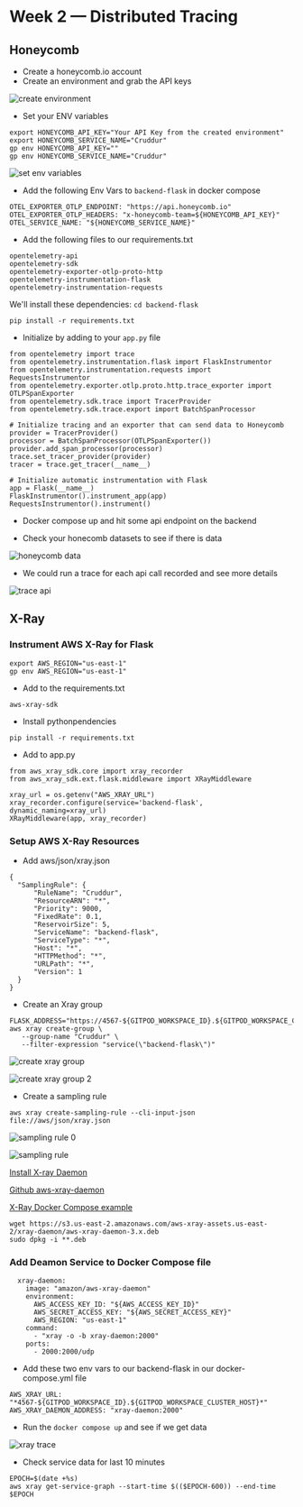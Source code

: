 # Week 2 — Distributed Tracing

## Honeycomb

- Create a honeycomb.io account
- Create an environment and grab the API keys

![create environment](https://user-images.githubusercontent.com/110903886/222331034-c27f04cb-657f-4a26-a0f7-6335ec85b0cb.png)

- Set your ENV variables

```
export HONEYCOMB_API_KEY="Your API Key from the created environment"
export HONEYCOMB_SERVICE_NAME="Cruddur"
gp env HONEYCOMB_API_KEY=""
gp env HONEYCOMB_SERVICE_NAME="Cruddur"

```

![set env variables](https://user-images.githubusercontent.com/110903886/222331867-4eb99821-951d-4ee3-ba58-0544707ae39a.png)

- Add the following Env Vars to `backend-flask` in docker compose

```
OTEL_EXPORTER_OTLP_ENDPOINT: "https://api.honeycomb.io"
OTEL_EXPORTER_OTLP_HEADERS: "x-honeycomb-team=${HONEYCOMB_API_KEY}"
OTEL_SERVICE_NAME: "${HONEYCOMB_SERVICE_NAME}"
```

- Add the following files to our requirements.txt

```
opentelemetry-api 
opentelemetry-sdk 
opentelemetry-exporter-otlp-proto-http 
opentelemetry-instrumentation-flask 
opentelemetry-instrumentation-requests
```

We'll install these dependencies:
`cd backend-flask`

`pip install -r requirements.txt`

- Initialize by adding to your `app.py` file

```
from opentelemetry import trace
from opentelemetry.instrumentation.flask import FlaskInstrumentor
from opentelemetry.instrumentation.requests import RequestsInstrumentor
from opentelemetry.exporter.otlp.proto.http.trace_exporter import OTLPSpanExporter
from opentelemetry.sdk.trace import TracerProvider
from opentelemetry.sdk.trace.export import BatchSpanProcessor

# Initialize tracing and an exporter that can send data to Honeycomb
provider = TracerProvider()
processor = BatchSpanProcessor(OTLPSpanExporter())
provider.add_span_processor(processor)
trace.set_tracer_provider(provider)
tracer = trace.get_tracer(__name__)

# Initialize automatic instrumentation with Flask
app = Flask(__name__)
FlaskInstrumentor().instrument_app(app)
RequestsInstrumentor().instrument()
```

- Docker compose up and hit some api endpoint on the backend 

- Check your honecomb datasets to see if there is data

![honeycomb data](https://user-images.githubusercontent.com/110903886/222351330-39aa902b-ea00-4a10-9768-fe942ec4d237.png)

- We could run a trace for each api call recorded and see more details

![trace api](https://user-images.githubusercontent.com/110903886/222353091-ddda215f-3cac-4903-b389-24274cf03ff7.png)

## X-Ray
### Instrument AWS X-Ray for Flask

```
export AWS_REGION="us-east-1"
gp env AWS_REGION="us-east-1"
```

- Add to the requirements.txt
```
aws-xray-sdk
```

- Install pythonpendencies

`pip install -r requirements.txt`

- Add to app.py

```
from aws_xray_sdk.core import xray_recorder
from aws_xray_sdk.ext.flask.middleware import XRayMiddleware

xray_url = os.getenv("AWS_XRAY_URL")
xray_recorder.configure(service='backend-flask', dynamic_naming=xray_url)
XRayMiddleware(app, xray_recorder)
```

### Setup AWS X-Ray Resources

- Add aws/json/xray.json

```
{
  "SamplingRule": {
      "RuleName": "Cruddur",
      "ResourceARN": "*",
      "Priority": 9000,
      "FixedRate": 0.1,
      "ReservoirSize": 5,
      "ServiceName": "backend-flask",
      "ServiceType": "*",
      "Host": "*",
      "HTTPMethod": "*",
      "URLPath": "*",
      "Version": 1
  }
}
```

- Create an Xray group

```
FLASK_ADDRESS="https://4567-${GITPOD_WORKSPACE_ID}.${GITPOD_WORKSPACE_CLUSTER_HOST}"
aws xray create-group \
   --group-name "Cruddur" \
   --filter-expression "service(\"backend-flask\")"
```

![create xray group](https://user-images.githubusercontent.com/110903886/222570339-58b70e6a-655f-4f72-82cd-8634ce35aa71.png)

![create xray group 2](https://user-images.githubusercontent.com/110903886/222570542-75343417-664b-42ed-81a0-e2ba049c5f06.png)

- Create a sampling rule

```
aws xray create-sampling-rule --cli-input-json file://aws/json/xray.json
```

![sampling rule 0](https://user-images.githubusercontent.com/110903886/222570957-e4873744-1d82-4d40-b24a-1329e54e0078.png)

![sampling rule](https://user-images.githubusercontent.com/110903886/222570615-ef67b475-d957-4ffe-baee-b80f8a17e12f.png)


[Install X-ray Daemon](https://docs.aws.amazon.com/xray/latest/devguide/xray-daemon.html)

[Github aws-xray-daemon](https://github.com/aws/aws-xray-daemon)

[X-Ray Docker Compose example](https://github.com/marjamis/xray/blob/master/docker-compose.yml)


```
wget https://s3.us-east-2.amazonaws.com/aws-xray-assets.us-east-2/xray-daemon/aws-xray-daemon-3.x.deb
sudo dpkg -i **.deb
```

### Add Deamon Service to Docker Compose file

```
  xray-daemon:
    image: "amazon/aws-xray-daemon"
    environment:
      AWS_ACCESS_KEY_ID: "${AWS_ACCESS_KEY_ID}"
      AWS_SECRET_ACCESS_KEY: "${AWS_SECRET_ACCESS_KEY}"
      AWS_REGION: "us-east-1"
    command:
      - "xray -o -b xray-daemon:2000"
    ports:
      - 2000:2000/udp
```

- Add these two env vars to our backend-flask in our docker-compose.yml file

```
AWS_XRAY_URL: "*4567-${GITPOD_WORKSPACE_ID}.${GITPOD_WORKSPACE_CLUSTER_HOST}*"
AWS_XRAY_DAEMON_ADDRESS: "xray-daemon:2000"
```

- Run the `docker compose up` and see if we get data

![xray trace](https://user-images.githubusercontent.com/110903886/222581718-0eaf7b5b-0b39-4857-a114-e9baa8931a01.png)

- Check service data for last 10 minutes

```
EPOCH=$(date +%s)
aws xray get-service-graph --start-time $(($EPOCH-600)) --end-time $EPOCH
```
